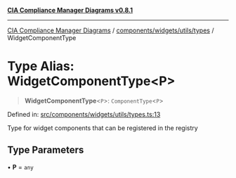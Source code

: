 [**CIA Compliance Manager Diagrams v0.8.1**](../../../../../README.md)

***

[CIA Compliance Manager Diagrams](../../../../../modules.md) / [components/widgets/utils/types](../README.md) / WidgetComponentType

# Type Alias: WidgetComponentType\<P\>

> **WidgetComponentType**\<`P`\>: `ComponentType`\<`P`\>

Defined in: [src/components/widgets/utils/types.ts:13](https://github.com/Hack23/cia-compliance-manager/blob/4236f4375d9cfb0505c191818eeb5443ec527132/src/components/widgets/utils/types.ts#L13)

Type for widget components that can be registered in the registry

## Type Parameters

• **P** = `any`
